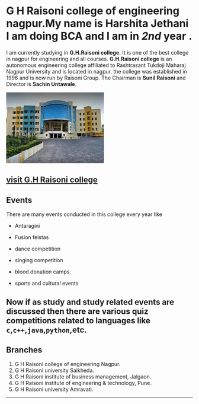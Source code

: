 # G H Raisoni college of engineering nagpur.My name is **Harshita Jethani** I am doing **BCA** and I am in *2nd* year .
I am currently studying in **G.H.Raisoni college.** It is one of the best college in nagpur for engineering and all courses.
**G.H.Raisoni college** is an autonomous engineering college affiliated to Rashtrasant Tukdoji Maharaj Nagpur University and is located in nagpur. the college was established in 1996 and is now run by Raisoni Group. The Chairman is **Sunil Raisoni** and Director is **Sachin Untawale**.

![college image](collegeimg.jpg)


[visit G.H Raisoni college](raisoni.net)
---

## Events

There are many events conducted in this college every year like

- Antaragini

- Fusion feistas

- dance competition

- singing competition

- blood donation camps

- sports and cultural events
  
Now if as study and study related events are discussed then there are various quiz competitions related to languages like `c`,`c++`,`java`,`python`,etc.
---

## Branches
1. G H Raisoni college of engineering Nagpur.
2. G H Raisoni university Saikheda.
3. G H Raisoni institute of business management, Jalgaon.
4. G H Raisoni institute of engineering & technology, Pune.
5. G H Raisoni university Amravati.
   
---


